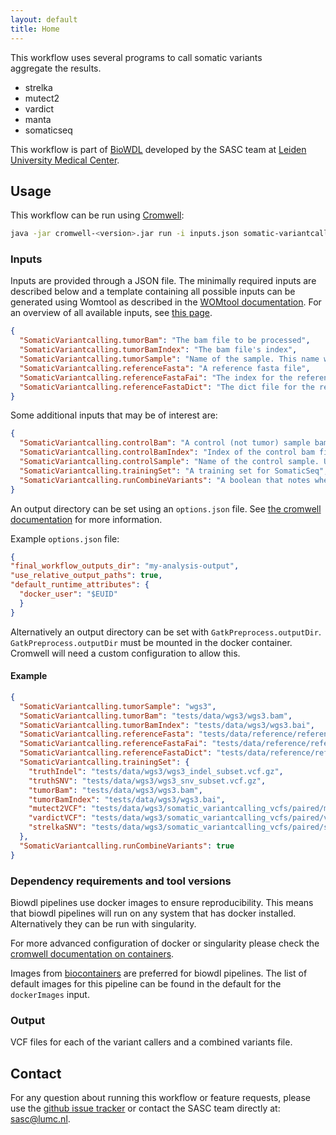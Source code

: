 ```yaml
---
layout: default
title: Home
---
```


This workflow uses several programs to call somatic variants  
aggregate the results.
- strelka
- mutect2
- vardict
- manta
- somaticseq

This workflow is part of [BioWDL](https://biowdl.github.io/)
developed by the SASC team at [Leiden University Medical Center](https://www.lumc.nl/).

## Usage
This workflow can be run using
[Cromwell](http://cromwell.readthedocs.io/en/stable/):
```bash
java -jar cromwell-<version>.jar run -i inputs.json somatic-variantcalling.wdl
```

### Inputs
Inputs are provided through a JSON file. The minimally required inputs are
described below and a template containing all possible inputs can be generated
using Womtool as described in the
[WOMtool documentation](http://cromwell.readthedocs.io/en/stable/WOMtool/).
For an overview of all available inputs, see [this page](./inputs.html).
```json
{
  "SomaticVariantcalling.tumorBam": "The bam file to be processed",
  "SomaticVariantcalling.tumorBamIndex": "The bam file's index",
  "SomaticVariantcalling.tumorSample": "Name of the sample. This name will be used as a basename for the outputs.",
  "SomaticVariantcalling.referenceFasta": "A reference fasta file",
  "SomaticVariantcalling.referenceFastaFai": "The index for the reference fasta",
  "SomaticVariantcalling.referenceFastaDict": "The dict file for the reference fasta"
}
```

Some additional inputs that may be of interest are:
```json
{
  "SomaticVariantcalling.controlBam": "A control (not tumor) sample bam file",
  "SomaticVariantcalling.controlBamIndex": "Index of the control bam file",
  "SomaticVariantcalling.controlSample": "Name of the control sample. Used as a basename for the outputs.",
  "SomaticVariantcalling.trainingSet": "A training set for SomaticSeq",
  "SomaticVariantcalling.runCombineVariants": "A boolean that notes whether the variant vcfs should be combined."
}
```

An output directory can be set using an `options.json` file. See [the
cromwell documentation](
https://cromwell.readthedocs.io/en/stable/wf_options/Overview/) for more
information.

Example `options.json` file:
```JSON
{
"final_workflow_outputs_dir": "my-analysis-output",
"use_relative_output_paths": true,
"default_runtime_attributes": {
  "docker_user": "$EUID"
  }
}
```
Alternatively an output directory can be set with `GatkPreprocess.outputDir`.
`GatkPreprocess.outputDir` must be mounted in the docker container. Cromwell will
need a custom configuration to allow this.

#### Example
```json
{
  "SomaticVariantcalling.tumorSample": "wgs3",
  "SomaticVariantcalling.tumorBam": "tests/data/wgs3/wgs3.bam",
  "SomaticVariantcalling.tumorBamIndex": "tests/data/wgs3/wgs3.bai",
  "SomaticVariantcalling.referenceFasta": "tests/data/reference/reference.fasta",
  "SomaticVariantcalling.referenceFastaFai": "tests/data/reference/reference.fasta.fai",
  "SomaticVariantcalling.referenceFastaDict": "tests/data/reference/reference.dict",
  "SomaticVariantcalling.trainingSet": {
    "truthIndel": "tests/data/wgs3/wgs3_indel_subset.vcf.gz",
    "truthSNV": "tests/data/wgs3/wgs3_snv_subset.vcf.gz",
    "tumorBam": "tests/data/wgs3/wgs3.bam",
    "tumorBamIndex": "tests/data/wgs3/wgs3.bai",
    "mutect2VCF": "tests/data/wgs3/somatic_variantcalling_vcfs/paired/mutect2/wgs3-wgs1.vcf.gz",
    "vardictVCF": "tests/data/wgs3/somatic_variantcalling_vcfs/paired/vardict/wgs3-wgs1.vcf.gz",
    "strelkaSNV": "tests/data/wgs3/somatic_variantcalling_vcfs/paired/strelka/strelka_variants.vcf.gz"
  },
  "SomaticVariantcalling.runCombineVariants": true
}
```

### Dependency requirements and tool versions
Biowdl pipelines use docker images to ensure  reproducibility. This
means that biowdl pipelines will run on any system that has docker
installed. Alternatively they can be run with singularity.

For more advanced configuration of docker or singularity please check
the [cromwell documentation on containers](
https://cromwell.readthedocs.io/en/stable/tutorials/Containers/).

Images from [biocontainers](https://biocontainers.pro) are preferred for
biowdl pipelines. The list of default images for this pipeline can be
found in the default for the `dockerImages` input.

### Output
VCF files for each of the variant callers and a combined variants file.

## Contact
<p>
  <!-- Obscure e-mail address for spammers -->
For any question about running this workflow or feature requests, please use
the
<a href='https://github.com/biowdl/somatic-variantcalling/issues'>github issue tracker</a>
or contact the SASC team directly at: <a href='&#109;&#97;&#105;&#108;&#116;&#111;&#58;&#115;&#97;&#115;&#99;&#64;&#108;&#117;&#109;&#99;&#46;&#110;&#108;'>
&#115;&#97;&#115;&#99;&#64;&#108;&#117;&#109;&#99;&#46;&#110;&#108;</a>.
</p>
